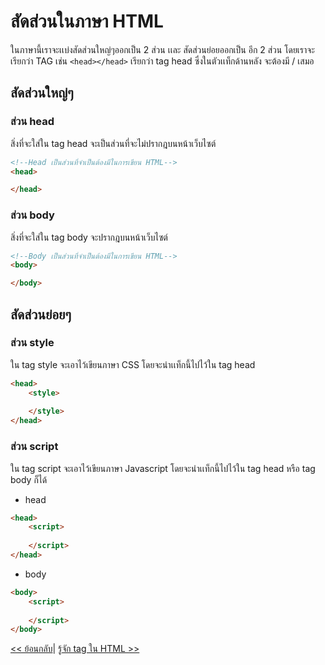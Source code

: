 # สัดส่วนในภาษา HTML

ในภาษานี้เราจะเเบ่งสัดส่วนใหญ่ๆออกเป็น 2 ส่วน เเละ สัดส่วนย่อยออกเป็น อีก 2 ส่วน
โดยเราจะเรียกว่า TAG เช่น `<head></head>` เรียกว่า tag head ซึ่งในตัวเเท็กด้านหลัง </head> จะต้องมี / เสมอ

## สัดส่วนใหญ่ๆ

### ส่วน head
สิ่งที่จะใส่ใน tag head จะเป็นส่วนที่จะไม่ปรากฎบนหน้าเว็บไซต์
``` html
<!--Head เป็นส่วนที่จำเป็นต้องมีในการเขียน HTML-->
<head>

</head>
```
### ส่วน body
สิ่งที่จะใส่ใน tag body จะปรากฎบนหน้าเว็บไซต์
``` html
<!--Body เป็นส่วนที่จำเป็นต้องมีในการเขียน HTML-->
<body>

</body>
```
## สัดส่วนย่อยๆ

### ส่วน style
ใน tag style จะเอาไว้เขียนภาษา CSS โดยจะนำเเท็กนี้ไปไว้ใน tag head
``` html
<head>
    <style>
    
    </style>
</head>
```
### ส่วน script
ใน tag script จะเอาไว้เขียนภาษา Javascript โดยจะนำเเท็กนี้ไปไว้ใน tag head หรือ tag body ก็ได้

- head
``` html
<head>
    <script>
    
    </script>
</head>
```

- body
``` html
<body>
    <script>
    
    </script>
</body>
```

[<< ย้อนกลับ]()| [รู้จัก tag ใน HTML >>]()
